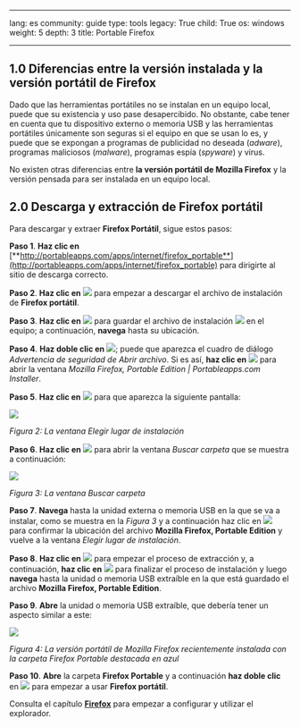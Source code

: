 

---

lang: es
community: guide
type: tools
legacy: True
child: True
os: windows
weight: 5
depth: 3
title: Portable Firefox

---

## 1.0 Diferencias entre la versión instalada y la versión portátil de Firefox ##

Dado que las herramientas portátiles no se instalan en un equipo local, puede que su existencia y uso pase desapercibido. No obstante, cabe tener en cuenta que tu dispositivo externo o memoria USB y las herramientas portátiles únicamente son seguras si el equipo en que se usan lo es, y puede que se expongan a programas de publicidad no deseada (*adware*), programas maliciosos (*malware*), programas espía (*spyware*) y virus. 

No existen otras diferencias entre **la versión portátil de Mozilla Firefox** y la versión pensada para ser instalada en un equipo local.

## 2.0 Descarga y extracción de Firefox portátil ##

Para descargar y extraer **Firefox Portátil**, sigue estos pasos:

**Paso 1**. **Haz clic en** [**http://portableapps.com/apps/internet/firefox_portable**](http://portableapps.com/apps/internet/firefox_portable) para dirigirte al sitio de descarga correcto.

**Paso 2**. **Haz clic en** ![](/sbox/screen/firefoxportable-es-1/01.png) para empezar a descargar el archivo de instalación de **Firefox portátil**.

**Paso 3**. **Haz clic en** ![](/sbox/screen/firefoxportable-es-1/02.png) para guardar el archivo de instalación ![](/sbox/screen/firefoxportable-en-1/03.png) en el equipo; a continuación, **navega** hasta su ubicación.

**Paso 4**. **Haz doble clic en** ![](/sbox/screen/firefoxportable-es-1/03.png); puede que aparezca el cuadro de diálogo *Advertencia de seguridad de Abrir archivo*. Si es así, **haz clic en** ![](/sbox/screen/firefoxportable-es-1/04.png) para abrir la ventana *Mozilla Firefox, Portable Edition | Portableapps.com Installer*.

**Paso 5**. **Haz clic en** ![](/sbox/screen/firefoxportable-es-1/05.png) para que aparezca la siguiente pantalla:

![](/sbox/screen/firefoxportable-es-1/06.png)

*Figura 2: La ventana Elegir lugar de instalación*

**Paso 6**. **Haz clic en** ![](/sbox/screen/firefoxportable-es-1/07.png) para abrir la ventana *Buscar carpeta* que se muestra a continuación:

![](/sbox/screen/firefoxportable-es-1/08.png)

*Figura 3: La ventana Buscar carpeta*

**Paso 7**. **Navega** hasta la unidad externa o memoria USB en la que se va a instalar, como se muestra en la *Figura 3* y a continuación haz clic en ![](/sbox/screen/firefoxportable-es-1/09.png) para confirmar la ubicación del archivo **Mozilla Firefox, Portable Edition** y vuelve a la ventana *Elegir lugar de instalación*. 

**Paso 8**. **Haz clic en** ![](/sbox/screen/firefoxportable-es-1/10.png) para empezar el proceso de extracción y, a continuación, **haz clic en** ![](/sbox/screen/firefoxportable-es-1/11.png) para finalizar el proceso de instalación y luego **navega** hasta la unidad o memoria USB extraíble en la que está guardado el archivo **Mozilla Firefox, Portable Edition**.

**Paso 9**. **Abre** la unidad o memoria USB extraíble, que debería tener un aspecto similar a este:

![](/sbox/screen/firefoxportable-es-1/12.png)

*Figura 4: La versión portátil de Mozilla Firefox recientemente instalada con la carpeta Firefox Portable destacada en azul*

**Paso 10**. **Abre** la carpeta **Firefox Portable** y a continuación **haz doble clic** en ![](/sbox/screen/firefoxportable-es-1/13.png) para empezar a usar **Firefox portátil**.

Consulta el capítulo [**Firefox**](/es/firefox_principal) para empezar a configurar y utilizar el explorador.

